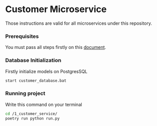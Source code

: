 # Customer Microservice

Those instructions are valid for all microservices under this repository.

### Prerequisites
You must pass all steps firstly on this [document](../README.md). 

### Database Initialization
Firstly initialize models on PostgresSQL
```bash
start customer_database.bat
``` 
### Running project
Write this command on your terminal
```bash
cd /1_customer_service/
poetry run python run.py
```     